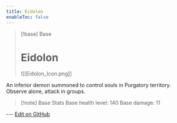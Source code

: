 ```yaml
---
title: Eidolon
enableToc: false
---
```

> [!base] Base
>
> # Eidolon
>
> ![[Eidolon_Icon.png]]

An inferior demon summoned to control souls in Purgatory territory. Observe alone, attack in groups.

> [!note] Base Stats
> Base health level: 140
> Base damage: 11

--- [Edit on GitHub](https://github.com/Mondrethos/gatekeeperwiki/edit/main/content/Monsters/Eidolon.md)